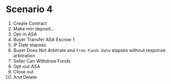 # Scenario 4

1. Create Contract
2. Make min deposit…
3. Opt-in ASA
4. Buyer Transfer ASA Escrow 1
5. IP Date elapses
6. Buyer Does Not Arbitrate and `Free Funds Date` elapses without response arbitration
7. Seller Can Withdraw Funds
8. Opt-out ASA
9. Close out
10. And Delete
